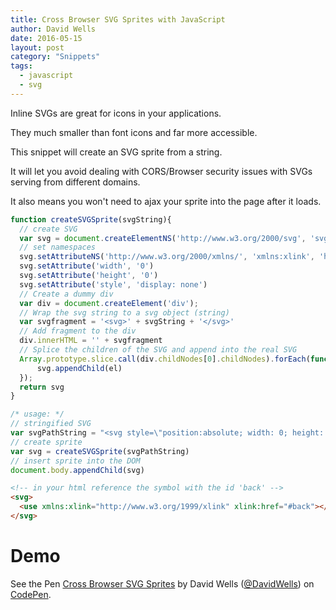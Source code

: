 ```yaml
---
title: Cross Browser SVG Sprites with JavaScript
author: David Wells
date: 2016-05-15
layout: post
category: "Snippets"
tags:
  - javascript
  - svg
---
```


Inline SVGs are great for icons in your applications.

They much smaller than font icons and far more accessible.

This snippet will create an SVG sprite from a string.

It will let you avoid dealing with CORS/Browser security issues with SVGs serving from different domains.

It also means you won't need to ajax your sprite into the page after it loads.

```js
function createSVGSprite(svgString){
  // create SVG
  var svg = document.createElementNS('http://www.w3.org/2000/svg', 'svg')
  // set namespaces
  svg.setAttributeNS('http://www.w3.org/2000/xmlns/', 'xmlns:xlink', 'http://www.w3.org/1999/xlink')
  svg.setAttribute('width', '0')
  svg.setAttribute('height', '0')
  svg.setAttribute('style', 'display: none')
  // Create a dummy div
  var div = document.createElement('div');
  // Wrap the svg string to a svg object (string)
  var svgfragment = '<svg>' + svgString + '</svg>'
  // Add fragment to the div
  div.innerHTML = '' + svgfragment
  // Splice the children of the SVG and append into the real SVG
  Array.prototype.slice.call(div.childNodes[0].childNodes).forEach(function (el) {
      svg.appendChild(el)
  });
  return svg
}

/* usage: */
// stringified SVG
var svgPathString = "<svg style=\"position:absolute; width: 0; height: 0\"><symbol viewBox=\"0 0 26 26\" id=\"back\"><path d=\"M23.954 14H5.144l5.6 8h-2.44l-6.302-9 6.301-9h2.442l-5.601 8h18.81a11.121 11.121 0 0 1 0 2z\"></path></symbol></svg>"
// create sprite
var svg = createSVGSprite(svgPathString)
// insert sprite into the DOM
document.body.appendChild(svg)
```

```html
<!-- in your html reference the symbol with the id 'back' -->
<svg>
  <use xmlns:xlink="http://www.w3.org/1999/xlink" xlink:href="#back"></use>
</svg>
```

# Demo

<p data-height="265" data-theme-id="0" data-slug-hash="gryPYL" data-default-tab="js,result" data-user="DavidWells" data-embed-version="2" class="codepen">See the Pen <a href="http://codepen.io/DavidWells/pen/gryPYL/">Cross Browser SVG Sprites</a> by David Wells (<a href="http://codepen.io/DavidWells">@DavidWells</a>) on <a href="http://codepen.io">CodePen</a>.</p>
<script async src="//assets.codepen.io/assets/embed/ei.js"></script>
